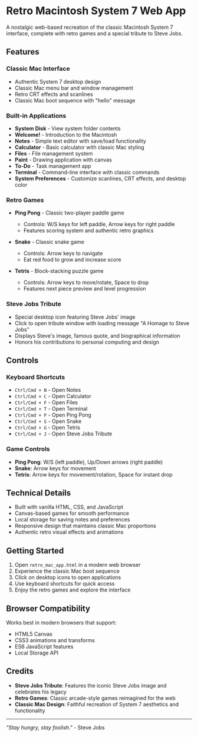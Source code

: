 # Retro Macintosh System 7 Web App

A nostalgic web-based recreation of the classic Macintosh System 7 interface, complete with retro games and a special tribute to Steve Jobs.

## Features

### Classic Mac Interface
- Authentic System 7 desktop design
- Classic Mac menu bar and window management
- Retro CRT effects and scanlines
- Classic Mac boot sequence with "hello" message

### Built-in Applications
- **System Disk** - View system folder contents
- **Welcome!** - Introduction to the Macintosh
- **Notes** - Simple text editor with save/load functionality
- **Calculator** - Basic calculator with classic Mac styling
- **Files** - File management system
- **Paint** - Drawing application with canvas
- **To-Do** - Task management app
- **Terminal** - Command-line interface with classic commands
- **System Preferences** - Customize scanlines, CRT effects, and desktop color

### Retro Games 
- **Ping Pong** - Classic two-player paddle game
  - Controls: W/S keys for left paddle, Arrow keys for right paddle
  - Features scoring system and authentic retro graphics
  
- **Snake** - Classic snake game
  - Controls: Arrow keys to navigate
  - Eat red food to grow and increase score
  
- **Tetris** - Block-stacking puzzle game
  - Controls: Arrow keys to move/rotate, Space to drop
  - Features next piece preview and level progression

### Steve Jobs Tribute 
- Special desktop icon featuring Steve Jobs' image
- Click to open tribute window with loading message "A Homage to Steve Jobs"
- Displays Steve's image, famous quote, and biographical information
- Honors his contributions to personal computing and design

## Controls

### Keyboard Shortcuts
- `Ctrl/Cmd + N` - Open Notes
- `Ctrl/Cmd + C` - Open Calculator
- `Ctrl/Cmd + F` - Open Files
- `Ctrl/Cmd + T` - Open Terminal
- `Ctrl/Cmd + P` - Open Ping Pong
- `Ctrl/Cmd + S` - Open Snake
- `Ctrl/Cmd + G` - Open Tetris
- `Ctrl/Cmd + J` - Open Steve Jobs Tribute

### Game Controls
- **Ping Pong**: W/S (left paddle), Up/Down arrows (right paddle)
- **Snake**: Arrow keys for movement
- **Tetris**: Arrow keys for movement/rotation, Space for instant drop

## Technical Details

- Built with vanilla HTML, CSS, and JavaScript
- Canvas-based games for smooth performance
- Local storage for saving notes and preferences
- Responsive design that maintains classic Mac proportions
- Authentic retro visual effects and animations

## Getting Started

1. Open `retro_mac_app.html` in a modern web browser
2. Experience the classic Mac boot sequence
3. Click on desktop icons to open applications
4. Use keyboard shortcuts for quick access
5. Enjoy the retro games and explore the interface

## Browser Compatibility

Works best in modern browsers that support:
- HTML5 Canvas
- CSS3 animations and transforms
- ES6 JavaScript features
- Local Storage API

## Credits

- **Steve Jobs Tribute**: Features the iconic Steve Jobs image and celebrates his legacy
- **Retro Games**: Classic arcade-style games reimagined for the web
- **Classic Mac Design**: Faithful recreation of System 7 aesthetics and functionality

---

*"Stay hungry, stay foolish."* - Steve Jobs
